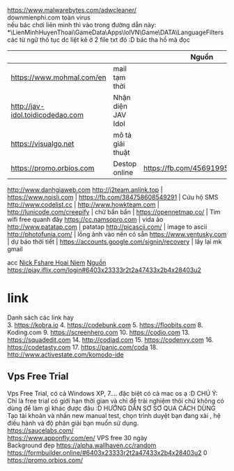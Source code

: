 https://www.malwarebytes.com/adwcleaner/ <br>
 downmienphi.com toàn virus <br>
 nếu bác chơi liên minh thì vào trong đường dẫn này: *\LienMinhHuyenThoai\GameData\Apps\lolVN\Game\DATA\LanguageFilters\
các từ ngữ thô tục dc liệt kê ở 2 file txt đó :D bác tha hồ mà đọc


|   |   | Nguồn
|---|---|---|
https://www.mohmal.com/en			| mail tạm thời
http://jav-idol.toidicodedao.com	| Nhận diện JAV Idol
https://visualgo.net            	| mô tả giải thuật
https://promo.orbios.com        	| Destop online | https://fb.com/456919954640130
http://www.danhgiaweb.com
http://j2team.anlink.top        	|
https://www.noisli.com          	|
https://fb.com/384758608549291  	|  Cứu hộ SMS
http://www.codelist.cc          	|
http://www.howkteam.com         	|
http://lunicode.com/creepify    	| chữ bẩn bẩn |
https://opennetmap.co/          	| Tìm wifi free quanh đây 
https://cc.namsopro.com         	| vida ảo
http://www.patatap.com 				| patatap
http://picascii.com/ 				| image to ascii
http://photofunia.com/				| lồng ảnh vào nền có sẵn
https://www.ventusky.com 			| dự báo thời tiết
   |
https://accounts.google.com/signin/recovery | lấy lại mk gmail



acc
[Nick Fshare Hoai Niem](https://docs.google.com/document/d/15M00KhjFQfQvIpG5UFtOSm5RxOK28ce9LosOpHiH0Yw/edit) [Nguồn](https://.fb.com/463525617312897)<br>
https://piay.iflix.com/login#6403x23333r2t2a47433x2b4x28403u2
# link

Danh sách các link hay<br/>
3. https://kobra.io
4. https://codebunk.com
5. https://floobits.com
8. Koding.com
9. https://screenhero.com
10. https://codio.com
13. https://squadedit.com
14. http://codiad.com
15. https://codenvy.com
16. https://codetasty.com
17. https://panic.com/coda
18. http://www.activestate.com/komodo-ide
## Vps Free Trial
Vps Free Trial, có cả Windows XP, 7.... đặc biệt có cả mac os ạ :D
CHÚ Ý: Chỉ là free trial có giới hạn thời gian và chỉ để trải nghiệm thôi chứ không có dùng để làm gì khác được đâu :D 
HƯỚNG DẪN SƠ SƠ QUA CÁCH DÙNG
Tạo tài khoản và nhấn new manual test, chọn trình duyệt bạn đang xài , hệ điều hành và độ phân giải bạn muốn sử dụng.<br/>
https://saucelabs.com/ <br>
https://www.apponfly.com/en/ VPS free 30 ngày <br>
Background đẹp https://alpha.wallhaven.cc/random <br>
https://formbuilder.online/#6403x23333r2t2a47433x2b4x28403u2
0
https://promo.orbios.com/

